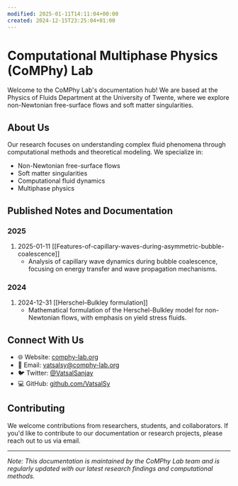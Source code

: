 ```yaml
---
modified: 2025-01-11T14:11:04+00:00
created: 2024-12-15T23:25:04+01:00
---
```

# Computational Multiphase Physics (CoMPhy) Lab

Welcome to the CoMPhy Lab's documentation hub! We are based at the Physics of Fluids Department at the University of Twente, where we explore non-Newtonian free-surface flows and soft matter singularities.

## About Us

Our research focuses on understanding complex fluid phenomena through computational methods and theoretical modeling. We specialize in:

- Non-Newtonian free-surface flows
- Soft matter singularities
- Computational fluid dynamics
- Multiphase physics

## Published Notes and Documentation

### 2025
1. 2025-01-11 [[Features-of-capillary-waves-during-asymmetric-bubble-coalescence]]
   - Analysis of capillary wave dynamics during bubble coalescence, focusing on energy transfer and wave propagation mechanisms.

### 2024
1. 2024-12-31 [[Herschel–Bulkley formulation]]
   - Mathematical formulation of the Herschel-Bulkley model for non-Newtonian flows, with emphasis on yield stress fluids.

## Connect With Us

- 🌐 Website: [comphy-lab.org](http://www.comphy-lab.org)
- 📧 Email:   [vatsalsy@comphy-lab.org](mailto:vatsalsy@comphy-lab.org)
- 🐦 Twitter: [@VatsalSanjay](https://twitter.com/VatsalSanjay)
- 💻 GitHub: [github.com/VatsalSy](https://github.com/VatsalSy)

## Contributing

We welcome contributions from researchers, students, and collaborators. If you'd like to contribute to our documentation or research projects, please reach out to us via email.

---
*Note: This documentation is maintained by the CoMPhy Lab team and is regularly updated with our latest research findings and computational methods.*